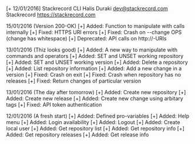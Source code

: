 [+ 12/01/2016] Stackrecord CLI
Halis Duraki <dev@stackrecord.com>
Stackrecord  <https://stackrecord.com>

15/01/2016 (Version 200-OK)
[+] Added: Function to manipulate with calls internally
[+] Fixed: HTTPS URI errors
[+] Fixed: Crash on --change OPS (change has whitespace)
[+] Deprecated: API calls on http://-URIs

13/01/2016 (Thiz looks good)
[+] Added: A new way to manipulate with commands and operators
[+] Added: SET and UNSET working repository
[+] Added: SET and UNSET working version
[+] Added: Delete a repository
[+] Added: List repository information
[+] Added: Add a new change in a version
[+] Fixed: Crash on exit
[+] Fixed: Crash when repository has no releases
[+] Fixed: Return changes of particular version

13/01/2016 (The day after tomorrow)
[+] Added: Create new repository
[+] Added: Create new release
[+] Added: Create new change using arbitary tags
[+] Fixed: API token authentication

12/01/2016 (A fresh start)
[+] Added: Defined pro-variables
[+] Added: Help menu
[+] Added: Login availability
[+] Added: Logout
[+] Added: Create local user
[+] Added: Get repository list
[+] Added: Get repository info
[+] Added: Get repository releases
[+] Added: Get release info